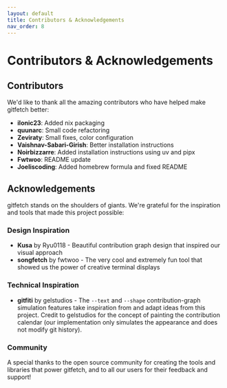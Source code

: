 ```yaml
---
layout: default
title: Contributors & Acknowledgements
nav_order: 8
---
```


# Contributors & Acknowledgements

## Contributors

We'd like to thank all the amazing contributors who have helped make gitfetch better:

- **ilonic23**: Added nix packaging
- **quunarc**: Small code refactoring
- **Zeviraty**: Small fixes, color configuration
- **Vaishnav-Sabari-Girish**: Better installation instructions
- **Noirbizzarre**: Added installation instructions using uv and pipx
- **Fwtwoo**: README update
- **Joeliscoding**: Added homebrew formula and fixed README

## Acknowledgements

gitfetch stands on the shoulders of giants. We're grateful for the inspiration and tools that made this project possible:

### Design Inspiration
- **Kusa** by Ryu0118 - Beautiful contribution graph design that inspired our visual approach
- **songfetch** by fwtwoo - The very cool and extremely fun tool that showed us the power of creative terminal displays

### Technical Inspiration
- **gitfiti** by gelstudios - The `--text` and `--shape` contribution-graph simulation features take inspiration from and adapt ideas from this project. Credit to gelstudios for the concept of painting the contribution calendar (our implementation only simulates the appearance and does not modify git history).

### Community
A special thanks to the open source community for creating the tools and libraries that power gitfetch, and to all our users for their feedback and support!